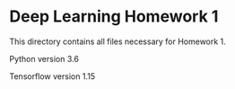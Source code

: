 # Deep Learning Homework 1

This directory contains all files necessary for Homework 1.

Python version 3.6

Tensorflow version 1.15